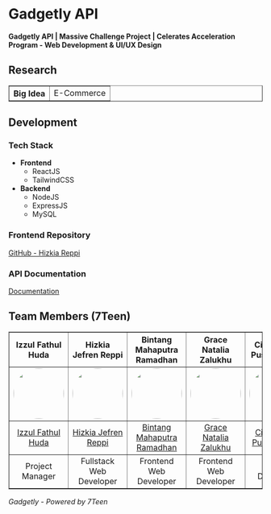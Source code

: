 # Gadgetly API

**Gadgetly API | Massive Challenge Project | Celerates Acceleration Program - Web Development & UI/UX Design**

## Research

<table border="1" cellpadding="8">
    <tr>
        <th>Big Idea</th>
        <td>E-Commerce</td>
    </tr>
</table>

## Development

### Tech Stack

- **Frontend**
  - ReactJS
  - TailwindCSS
- **Backend**
  - NodeJS
  - ExpressJS
  - MySQL

### Frontend Repository

[GitHub - Hizkia Reppi](https://github.com/HizkiaReppi/gadgetly)

### API Documentation

[Documentation](docs/index.md)

## Team Members (7Teen)

<table border="1" cellpadding="10" style="text-align:center;">
    <tr>
        <th>Izzul Fathul Huda</th>
        <th>Hizkia Jefren Reppi</th>
        <th>Bintang Mahaputra Ramadhan</th>
        <th>Grace Natalia Zalukhu</th>
        <th>Citra Dewi Puspita Sari</th>
        <th>Nasywa Zafirah Syahrani</th>
    </tr>
    <tr>
        <td>
            <img src="https://avatars.githubusercontent.com/izzulfath" width="100" height="100" style="border-radius:50%" />
        </td>
        <td>
            <img src="https://avatars.githubusercontent.com/hizkiareppi" width="100" height="100" style="border-radius:50%" />
        </td>
        <td>
            <img src="https://avatars.githubusercontent.com/bintanggmr" width="100" height="100" style="border-radius:50%" />
        </td>
        <td>
            <img src="https://avatars.githubusercontent.com/Gracenzl" width="100" height="100" style="border-radius:50%" />
        </td>
        <td>
            <img src="https://avatars.githubusercontent.com/citrasyya" width="100" height="100" style="border-radius:50%" />
        </td>
        <td>
            <img src="https://avatars.githubusercontent.com/nasywazfh" width="100" height="100" style="border-radius:50%" />
        </td>
    </tr>
    <tr>
        <td>
            <a href="https://github.com/izzulfath">Izzul Fathul Huda</a>
        </td>
        <td>
            <a href="https://github.com/hizkiareppi">Hizkia Jefren Reppi</a>
        </td>
        <td>
            <a href="https://github.com/bintanggmr">Bintang Mahaputra Ramadhan</a>
        </td>
        <td>
            <a href="https://github.com/Gracenzl">Grace Natalia Zalukhu</a>
        </td>
        <td>
            <a href="https://github.com/citrasyya">Citra Dewi Puspita Sari</a>
        </td>
        <td>
            <a href="https://github.com/nasywazfh">Nasywa Zafirah Syahrani</a>
        </td>
    </tr>
    <tr>
        <td>Project Manager</td>
        <td>Fullstack Web Developer</td>
        <td>Frontend Web Developer</td>
        <td>Frontend Web Developer</td>
        <td>UI/UX Designer</td>
        <td>UI/UX Designer</td>
    </tr>
</table>

_Gadgetly - Powered by 7Teen_
